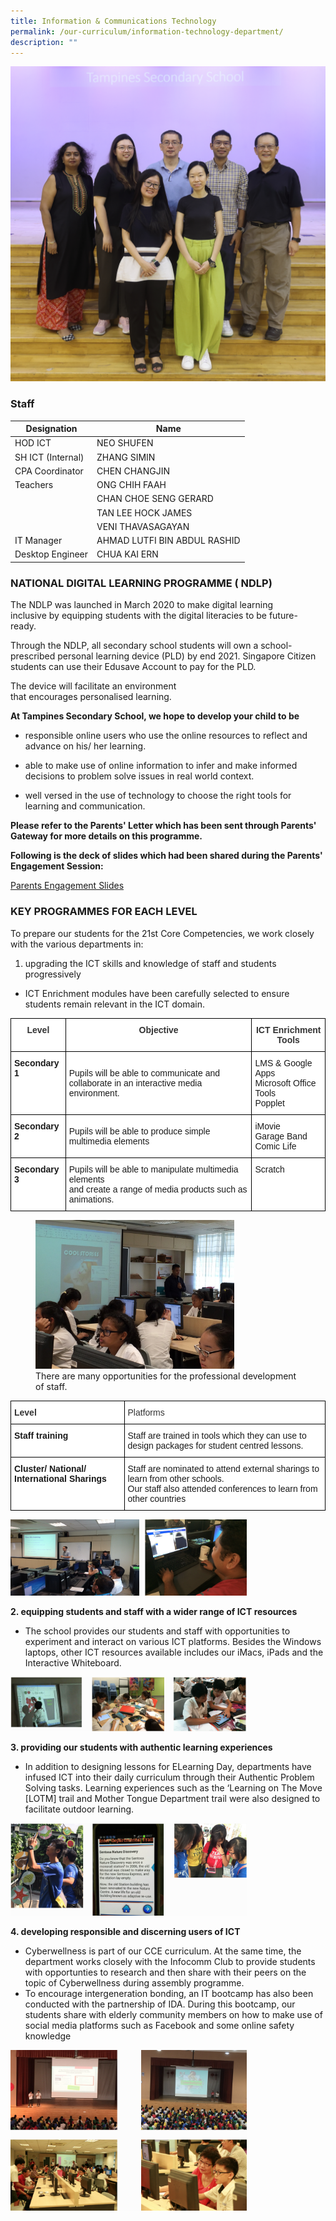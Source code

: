 ```yaml
---
title: Information & Communications Technology
permalink: /our-curriculum/information-technology-department/
description: ""
---
```

![](/images/2023tpss16ict.jpg)

### Staff
| Designation 	| Name 	|
|---	|---	|
| HOD ICT   	| NEO SHUFEN 	|
| SH ICT (Internal) 	| ZHANG SIMIN 	|
| CPA Coordinator  	| CHEN CHANGJIN 	|
| Teachers  	| ONG CHIH FAAH 	|
|  	| CHAN CHOE SENG GERARD 	|
|  	| TAN LEE HOCK JAMES 	|
|  	| VENI THAVASAGAYAN 	|
| IT Manager  	| AHMAD LUTFI BIN ABDUL RASHID 	|
| Desktop Engineer 	| CHUA KAI ERN 	|

### NATIONAL DIGITAL LEARNING PROGRAMME ( NDLP)

The NDLP was launched in March 2020 to&nbsp;make digital learning inclusive&nbsp;by&nbsp;equipping students with the digital literacies&nbsp;to be future-ready.&nbsp;

  
Through the NDLP, all secondary school students will&nbsp;own a school-prescribed&nbsp;personal learning&nbsp;device (PLD)&nbsp;by end 2021.&nbsp;Singapore Citizen students can use their&nbsp;Edusave Account&nbsp;to pay for the PLD.

  
The device will&nbsp;facilitate an environment that&nbsp;encourages&nbsp;personalised&nbsp;learning.

**At&nbsp;Tampines Secondary School, we hope to develop your child to be**  

* responsible online users&nbsp;who use the online resources&nbsp;to reflect and advance on his/ her learning.

* able to make use of online information to&nbsp;infer and make informed decisions&nbsp;to problem solve issues in real world context.&nbsp;

* well versed in the use of technology to&nbsp;choose the right tools for learning and communication.

**Please refer to the Parents' Letter which has been sent through Parents' Gateway for more details on this programme.**&nbsp;

**Following is the deck of slides which had been shared during the Parents' Engagement Session:**

[Parents Engagement Slides](/files/TPSS%20Parents%20Meeting%20Slides.pdf)

### KEY PROGRAMMES FOR EACH LEVEL

To prepare our students for the 21st&nbsp;Core Competencies, we work closely with the various departments in:

1. upgrading&nbsp;the ICT skills and knowledge of staff and students progressively

* ICT Enrichment modules have been carefully selected to ensure students remain relevant in the ICT&nbsp;domain.

<style type="text/css">
.tg  {border-collapse:collapse;border-spacing:0;}
.tg td{border-color:black;border-style:solid;border-width:1px;font-family:Arial, sans-serif;font-size:14px;
  overflow:hidden;padding:10px 5px;word-break:normal;}
.tg th{border-color:black;border-style:solid;border-width:1px;font-family:Arial, sans-serif;font-size:14px;
  font-weight:normal;overflow:hidden;padding:10px 5px;word-break:normal;}
.tg .tg-euwl{background-color:#FFF;color:#333333;font-weight:bold;text-align:center;vertical-align:top}
.tg .tg-dgl5{background-color:#FFF;font-weight:bold;text-align:left;vertical-align:top}
.tg .tg-zr06{background-color:#FFF;text-align:left;vertical-align:middle}
.tg .tg-ktyi{background-color:#FFF;text-align:left;vertical-align:top}
</style>
<table class="tg">
<thead>
  <tr>
    <th class="tg-euwl">Level</th>
    <th class="tg-euwl">Objective</th>
    <th class="tg-euwl">ICT Enrichment Tools</th>
  </tr>
</thead>
<tbody>
  <tr>
    <td class="tg-dgl5">Secondary 1</td>
    <td class="tg-zr06">Pupils will  be able to communicate and collaborate in an interactive media environment.</td>
    <td class="tg-ktyi">LMS &amp; Google Apps<br>Microsoft Office Tools<br>Popplet</td>
  </tr>
  <tr>
    <td class="tg-dgl5">Secondary 2</td>
    <td class="tg-zr06">Pupils will  be able to produce simple multimedia elements</td>
    <td class="tg-ktyi">iMovie<br>Garage Band<br>Comic Life</td>
  </tr>
  <tr>
    <td class="tg-dgl5">Secondary 3</td>
    <td class="tg-zr06">Pupils will  be able to manipulate multimedia elements<br>and create a range of media products such as animations.</td>
    <td class="tg-ktyi">Scratch</td>
  </tr>
</tbody>
</table>



<figure>
<img src="/images/ICT%20Enrichment%201.jpg" style="width:75%">
<figcaption>There are many opportunities for the professional development of staff.</figcaption>
</figure>

<style type="text/css">
.tg  {border-collapse:collapse;border-spacing:0;}
.tg td{border-color:black;border-style:solid;border-width:1px;font-family:Arial, sans-serif;font-size:14px;
  overflow:hidden;padding:10px 5px;word-break:normal;}
.tg th{border-color:black;border-style:solid;border-width:1px;font-family:Arial, sans-serif;font-size:14px;
  font-weight:normal;overflow:hidden;padding:10px 5px;word-break:normal;}
.tg .tg-az2b{background-color:#FFF;color:#333333;font-weight:bold;text-align:left;vertical-align:top}
.tg .tg-3c4u{background-color:#FFF;color:#333333;text-align:left;vertical-align:top}
.tg .tg-dgl5{background-color:#FFF;font-weight:bold;text-align:left;vertical-align:top}
.tg .tg-zr06{background-color:#FFF;text-align:left;vertical-align:middle}
.tg .tg-ktyi{background-color:#FFF;text-align:left;vertical-align:top}
</style>
<table class="tg">
<thead>
  <tr>
    <th class="tg-az2b">Level</th>
    <th class="tg-3c4u" colspan="2">Platforms</th>
  </tr>
</thead>
<tbody>
  <tr>
    <td class="tg-dgl5">Staff training</td>
    <td class="tg-zr06" colspan="2">Staff are trained in tools which they can use to design packages for student centred lessons.</td>
  </tr>
  <tr>
    <td class="tg-dgl5">Cluster/ National/ International Sharings</td>
    <td class="tg-ktyi" colspan="2">Staff are nominated to attend external sharings to learn from other schools.<br>Our staff also attended conferences to learn from other countries</td>
  </tr>
</tbody>
</table>

<img src="/images/ict%202.png" style="width:75%">

**2. equipping students and staff with a wider range of ICT resources**  

*   The school provides our students and staff with opportunities to experiment and interact on various ICT platforms. Besides the Windows laptops, other ICT resources available includes our iMacs, iPads and the Interactive Whiteboard.

<img src="/images/ict%203.png" style="width:75%">

**3. providing our students with authentic learning experiences**  

*   In addition to designing lessons for ELearning Day, departments have infused ICT into their daily curriculum through their Authentic Problem Solving tasks. Learning experiences such as the ‘Learning on The Move [LOTM] trail and Mother Tongue Department trail were also designed to facilitate outdoor learning.

<img src="/images/ict%204.png" style="width:75%">

**4. developing responsible and discerning users of ICT**

*   Cyberwellness is part of our CCE curriculum. At the same time, the department works closely with the Infocomm Club to provide students with opportunties to research and then share with their peers on the topic of Cyberwellness during assembly programme.
*   To encourage intergeneration bonding, an IT bootcamp has also been conducted with the partnership of IDA. During this bootcamp, our students share with elderly community members on how to make use of social media platforms such as Facebook and some online safety knowledge

<img src="/images/ict%205.png" style="width:75%">